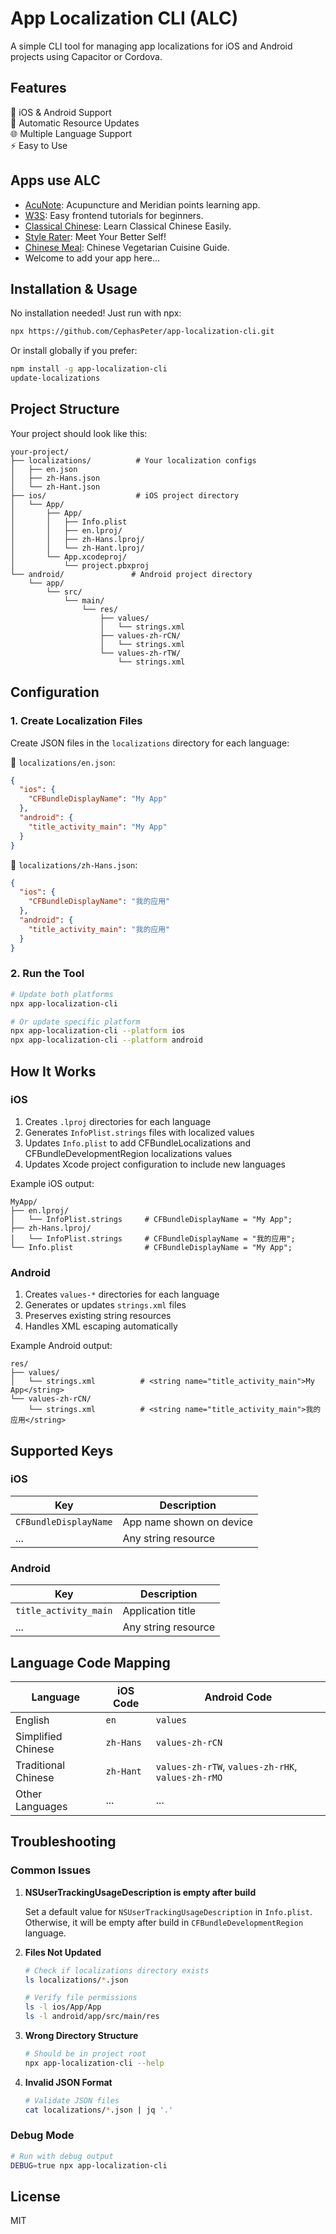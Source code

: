 # App Localization CLI (ALC)

A simple CLI tool for managing app localizations for iOS and Android projects using Capacitor or Cordova.

## Features

📱 iOS & Android Support  
🔄 Automatic Resource Updates  
🌐 Multiple Language Support  
⚡️ Easy to Use

## Apps use ALC

- [AcuNote](https://yangguang2009.github.io/acunote/): Acupuncture and Meridian points learning app.
- [W3S](https://yangguang2009.github.io/w3s/): Easy frontend tutorials for beginners.
- [Classical Chinese](https://yangguang2009.github.io/classicalchinese): Learn Classical Chinese Easily.
- [Style Rater](https://yangguang2009.github.io/stylerater): Meet Your Better Self!
- [Chinese Meal](https://yangguang2009.github.io/chinesemeal/): Chinese Vegetarian Cuisine Guide.
- Welcome to add your app here...

## Installation & Usage

No installation needed! Just run with npx:

```bash
npx https://github.com/CephasPeter/app-localization-cli.git
```

Or install globally if you prefer:

```bash
npm install -g app-localization-cli
update-localizations
```

## Project Structure

Your project should look like this:

```
your-project/
├── localizations/          # Your localization configs
│   ├── en.json
│   ├── zh-Hans.json
│   └── zh-Hant.json
├── ios/                    # iOS project directory
│   └── App/
│       ├── App/
│       │   ├── Info.plist
│       │   ├── en.lproj/
│       │   ├── zh-Hans.lproj/
│       │   └── zh-Hant.lproj/
│       └── App.xcodeproj/
│           └── project.pbxproj
└── android/               # Android project directory
    └── app/
        └── src/
            └── main/
                └── res/
                    ├── values/
                    │   └── strings.xml
                    ├── values-zh-rCN/
                    │   └── strings.xml
                    └── values-zh-rTW/
                        └── strings.xml
```

## Configuration

### 1. Create Localization Files

Create JSON files in the `localizations` directory for each language:

📄 `localizations/en.json`:

```json
{
  "ios": {
    "CFBundleDisplayName": "My App"
  },
  "android": {
    "title_activity_main": "My App"
  }
}
```

📄 `localizations/zh-Hans.json`:

```json
{
  "ios": {
    "CFBundleDisplayName": "我的应用"
  },
  "android": {
    "title_activity_main": "我的应用"
  }
}
```

### 2. Run the Tool

```bash
# Update both platforms
npx app-localization-cli

# Or update specific platform
npx app-localization-cli --platform ios
npx app-localization-cli --platform android
```

## How It Works

### iOS

1. Creates `.lproj` directories for each language
2. Generates `InfoPlist.strings` files with localized values
3. Updates `Info.plist` to add CFBundleLocalizations and CFBundleDevelopmentRegion localizations values
4. Updates Xcode project configuration to include new languages

Example iOS output:

```
MyApp/
├── en.lproj/
│   └── InfoPlist.strings     # CFBundleDisplayName = "My App";
├── zh-Hans.lproj/
│   └── InfoPlist.strings     # CFBundleDisplayName = "我的应用";
└── Info.plist                # CFBundleDisplayName = "My App";
```

### Android

1. Creates `values-*` directories for each language
2. Generates or updates `strings.xml` files
3. Preserves existing string resources
4. Handles XML escaping automatically

Example Android output:

```
res/
├── values/
│   └── strings.xml          # <string name="title_activity_main">My App</string>
└── values-zh-rCN/
    └── strings.xml          # <string name="title_activity_main">我的应用</string>
```

## Supported Keys

### iOS

| Key                   | Description              |
| --------------------- | ------------------------ |
| `CFBundleDisplayName` | App name shown on device |
| ...                   | Any string resource      |

### Android

| Key                   | Description         |
| --------------------- | ------------------- |
| `title_activity_main` | Application title   |
| ...                   | Any string resource |

## Language Code Mapping

| Language            | iOS Code  | Android Code                                      |
| ------------------- | --------- | ------------------------------------------------- |
| English             | `en`      | `values`                                          |
| Simplified Chinese  | `zh-Hans` | `values-zh-rCN`                                   |
| Traditional Chinese | `zh-Hant` | `values-zh-rTW`, `values-zh-rHK`, `values-zh-rMO` |
| Other Languages     | ...       | ...                                               |

## Troubleshooting

### Common Issues

1. **NSUserTrackingUsageDescription is empty after build**

   Set a default value for `NSUserTrackingUsageDescription` in `Info.plist`.
   Otherwise, it will be empty after build in `CFBundleDevelopmentRegion` language.

2. **Files Not Updated**

   ```bash
   # Check if localizations directory exists
   ls localizations/*.json

   # Verify file permissions
   ls -l ios/App/App
   ls -l android/app/src/main/res
   ```

3. **Wrong Directory Structure**

   ```bash
   # Should be in project root
   npx app-localization-cli --help
   ```

4. **Invalid JSON Format**
   ```bash
   # Validate JSON files
   cat localizations/*.json | jq '.'
   ```

### Debug Mode

```bash
# Run with debug output
DEBUG=true npx app-localization-cli
```

## License

MIT

